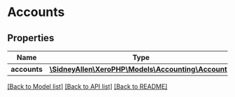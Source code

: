# Accounts

## Properties
Name | Type | Description | Notes
------------ | ------------- | ------------- | -------------
**accounts** | [**\SidneyAllen\XeroPHP\Models\Accounting\Account[]**](Account.md) |  | [optional] 

[[Back to Model list]](../README.md#documentation-for-models) [[Back to API list]](../README.md#documentation-for-api-endpoints) [[Back to README]](../README.md)


